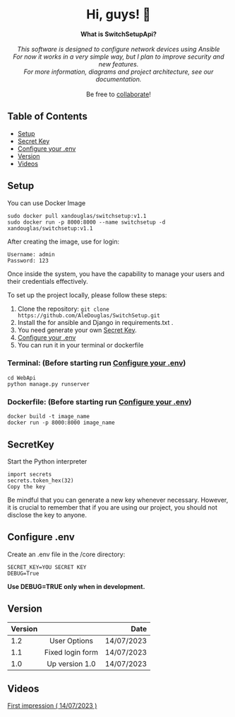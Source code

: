 <h1 align="center">Hi, guys! 👋</h1>

<p align="center">
    <b>What is SwitchSetupApi?</b><br><br>
    <i>
        This software is designed to configure network devices using <span color="blue">Ansible</span><br>
        For now it works in a very simple way, but I plan to improve security and new features.<br>
        For more information, diagrams and project architecture, see our documentation.<br>
    </i><br>
    Be free to <a href="https://github.com/AleDouglas/SwitchSetup/blob/master/CONTRIBUTING.md">collaborate</a>!
</p>

## Table of Contents

- [Setup](#setup)
- [Secret Key](#secretkey)
- [Configure your .env](#configure-env)
- [Version](#version)
- [Videos](#videos)


## Setup

You can use Docker Image

```
sudo docker pull xandouglas/switchsetup:v1.1
sudo docker run -p 8000:8000 --name switchsetup -d xandouglas/switchsetup:v1.1
```

After creating the image, use for login:
```
Username: admin
Password: 123
```

Once inside the system, you have the capability to manage your users and their credentials effectively.

To set up the project locally, please follow these steps:

1. Clone the repository: `git clone https://github.com/AleDouglas/SwitchSetup.git`
2. Install the for ansible and Django in requirements.txt .
3. You need generate your own [Secret Key](#SecretKey).
4. [Configure your .env](#configure-.env)
5. You can run it in your terminal or dockerfile

### Terminal: **(Before starting run [Configure your .env](#configure-env))**
```
cd WebApi
python manage.py runserver
```

### Dockerfile: **(Before starting run [Configure your .env](#configure-env))**
```
docker build -t image_name
docker run -p 8000:8000 image_name
```


## SecretKey

Start the Python interpreter
```
import secrets
secrets.token_hex(32)
Copy the key
```
Be mindful that you can generate a new key whenever necessary. 
However, it is crucial to remember that if you are using our project, you should not disclose the key to anyone.

## Configure .env

Create an .env file in the /core directory:
```
SECRET_KEY=YOU SECRET KEY
DEBUG=True
```
**Use DEBUG=TRUE only when in development.**


## Version


| Version   |            |  Date |
|----------|:-------------:|------:|
| 1.2 |  User Options | 14/07/2023 |
| 1.1 |  Fixed login form | 14/07/2023 |
| 1.0 |    Up version 1.0   |   14/07/2023 |


## Videos


[First impression ( 14/07/2023 )](https://www.youtube.com/watch?v=5jByei5CKC8)
